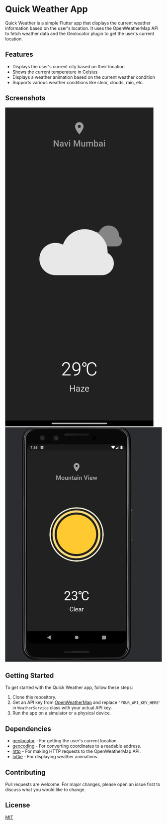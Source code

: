# Quick Weather App

Quick Weather is a simple Flutter app that displays the current weather information based on the user's location. It uses the OpenWeatherMap API to fetch weather data and the Geolocator plugin to get the user's current location.

## Features

- Displays the user's current city based on their location
- Shows the current temperature in Celsius
- Displays a weather animation based on the current weather condition
- Supports various weather conditions like clear, clouds, rain, etc.

## Screenshots

![Screenshot 1](screenshots/screenshot1.jpg)
![Screenshot 2](screenshots/screenshot2.png)


## Getting Started

To get started with the Quick Weather app, follow these steps:

1. Clone this repository.
2. Get an API key from [OpenWeatherMap](https://openweathermap.org/api) and replace `'YOUR_API_KEY_HERE'` in `WeatherService` class with your actual API key.
3. Run the app on a simulator or a physical device.

## Dependencies

- [geolocator](https://pub.dev/packages/geolocator) - For getting the user's current location.
- [geocoding](https://pub.dev/packages/geocoding) - For converting coordinates to a readable address.
- [http](https://pub.dev/packages/http) - For making HTTP requests to the OpenWeatherMap API.
- [lottie](https://pub.dev/packages/lottie) - For displaying weather animations.

## Contributing

Pull requests are welcome. For major changes, please open an issue first to discuss what you would like to change.

## License

[MIT](https://choosealicense.com/licenses/mit/)
